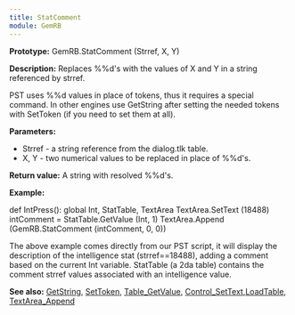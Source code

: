 ```yaml
---
title: StatComment
module: GemRB
---
```


**Prototype:** GemRB.StatComment (Strref, X, Y)

**Description:**
Replaces %%d's with the values of X and Y in a string referenced by strref.

PST uses %%d values in place of tokens, thus it requires a special command. 
In other engines use GetString after setting the needed tokens with 
SetToken (if you need to set them at all).

**Parameters:**
  * Strref - a string reference from the dialog.tlk table.
  * X, Y   - two numerical values to be replaced in place of %%d's.

**Return value:** A string with resolved %%d's.

**Example:**

def IntPress():
      global Int, StatTable, TextArea
      TextArea.SetText (18488)
      intComment = StatTable.GetValue (Int, 1)
      TextArea.Append (GemRB.StatComment (intComment, 0, 0))

The above example comes directly from our PST script, it will display the 
description of the intelligence stat (strref==18488), adding a comment 
based on the current Int variable. StatTable (a 2da table) contains the 
comment strref values associated with an intelligence value.

**See also:** [GetString](GetString.md), [SetToken](SetToken.md),
[Table_GetValue](Table_GetValue.md), [Control_SetText](Control_SetText.md),[LoadTable](LoadTable.md),
[TextArea_Append](TextArea_Append.md)

